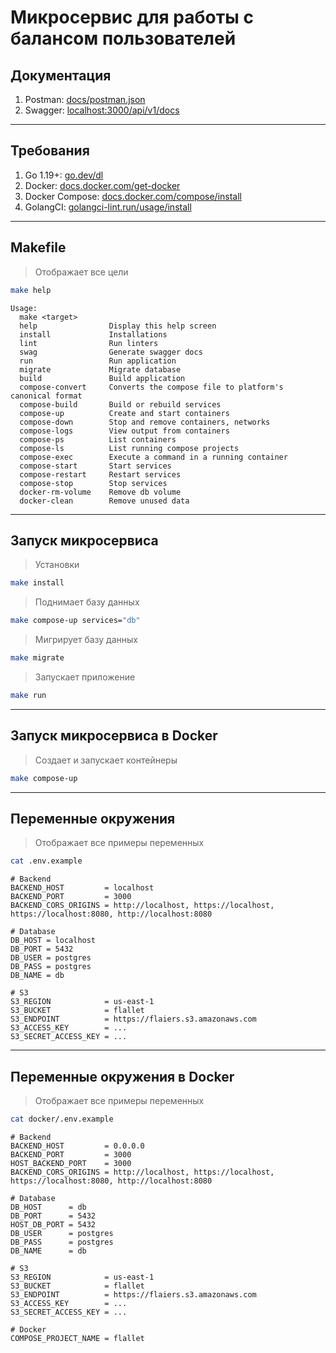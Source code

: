 # Микросервис для работы с балансом пользователей

## Документация

1. Postman: [docs/postman.json](docs/postman.json)
2. Swagger: [localhost:3000/api/v1/docs](http://localhost:3000/api/v1/docs)

---

## Требования

1. Go 1.19+: [go.dev/dl](https://go.dev/dl)
2. Docker: [docs.docker.com/get-docker](https://docs.docker.com/get-docker)
3. Docker Compose: [docs.docker.com/compose/install](https://docs.docker.com/compose/install)
4. GolangCI: [golangci-lint.run/usage/install](https://golangci-lint.run/usage/install)

---

## Makefile

> Отображает все цели
```bash
make help
```

```
Usage:
  make <target>
  help                Display this help screen
  install             Installations
  lint                Run linters
  swag                Generate swagger docs
  run                 Run application
  migrate             Migrate database
  build               Build application
  compose-convert     Converts the compose file to platform's canonical format
  compose-build       Build or rebuild services
  compose-up          Create and start containers
  compose-down        Stop and remove containers, networks
  compose-logs        View output from containers
  compose-ps          List containers
  compose-ls          List running compose projects
  compose-exec        Execute a command in a running container
  compose-start       Start services
  compose-restart     Restart services
  compose-stop        Stop services
  docker-rm-volume    Remove db volume
  docker-clean        Remove unused data
```

---

## Запуск микросервиса

> Установки
```bash
make install
```

> Поднимает базу данных
```bash
make compose-up services="db"
```

> Мигрирует базу данных
```bash
make migrate
```

> Запускает приложение
```bash
make run
```

---

## Запуск микросервиса в Docker

> Создает и запускает контейнеры
```bash
make compose-up
```

---

## Переменные окружения

> Отображает все примеры переменных
```bash
cat .env.example
```

```
# Backend
BACKEND_HOST         = localhost
BACKEND_PORT         = 3000
BACKEND_CORS_ORIGINS = http://localhost, https://localhost, https://localhost:8080, http://localhost:8080

# Database
DB_HOST = localhost
DB_PORT = 5432
DB_USER = postgres
DB_PASS = postgres
DB_NAME = db

# S3
S3_REGION            = us-east-1
S3_BUCKET            = flallet
S3_ENDPOINT          = https://flaiers.s3.amazonaws.com
S3_ACCESS_KEY        = ...
S3_SECRET_ACCESS_KEY = ...
```

---

## Переменные окружения в Docker

> Отображает все примеры переменных
```bash
cat docker/.env.example
```

```
# Backend
BACKEND_HOST         = 0.0.0.0
BACKEND_PORT         = 3000
HOST_BACKEND_PORT    = 3000
BACKEND_CORS_ORIGINS = http://localhost, https://localhost, https://localhost:8080, http://localhost:8080

# Database
DB_HOST      = db
DB_PORT      = 5432
HOST_DB_PORT = 5432
DB_USER      = postgres
DB_PASS      = postgres
DB_NAME      = db

# S3
S3_REGION            = us-east-1
S3_BUCKET            = flallet
S3_ENDPOINT          = https://flaiers.s3.amazonaws.com
S3_ACCESS_KEY        = ...
S3_SECRET_ACCESS_KEY = ...

# Docker
COMPOSE_PROJECT_NAME = flallet
```

